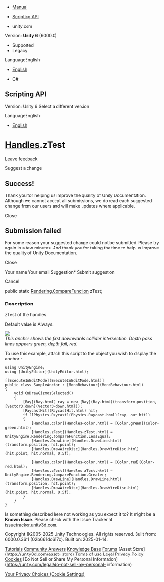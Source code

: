 [ ]()

  * [Manual](../Manual/index.html)
  * [Scripting API](../ScriptReference/index.html)

  * [unity.com](https://unity.com/)

Version: **Unity 6** (6000.0)

  * Supported
  * Legacy

LanguageEnglish

  * [English]()

  * C#

[ ](https://docs.unity3d.com)

## Scripting API

Version: Unity 6 Select a different version

LanguageEnglish

  * [English]()

#  [Handles](Handles.html).zTest

Leave feedback

Suggest a change

## Success!

Thank you for helping us improve the quality of Unity Documentation. Although
we cannot accept all submissions, we do read each suggested change from our
users and will make updates where applicable.

Close

## Submission failed

For some reason your suggested change could not be submitted. Please <a>try
again</a> in a few minutes. And thank you for taking the time to help us
improve the quality of Unity Documentation.

Close

Your name Your email Suggestion* Submit suggestion

Cancel

[ ]()

public static [Rendering.CompareFunction](Rendering.CompareFunction.html)
zTest;

### Description

zTest of the handles.

Default value is Always.  
  
![](../StaticFiles/ScriptRefImages/HandleZTest.png)  
_This anchor shows the first downwards collider intersection. Depth pass lines
appears green, depth fail, red._  
  
To use this example, attach this script to the object you wish to display the
anchor :

    
    
    using UnityEngine;
    using [UnityEditor](UnityEditor.html);  
      
    [[ExecuteInEditMode](ExecuteInEditMode.html)]
    public class SampleAnchor : [MonoBehaviour](MonoBehaviour.html)
    {
        void OnDrawGizmosSelected()
        {
            [Ray](Ray.html) ray = new [Ray](Ray.html)(transform.position, [Vector3.down](Vector3-down.html));
            [RaycastHit](RaycastHit.html) hit;
            if ([Physics.Raycast](Physics.Raycast.html)(ray, out hit))
            {
                [Handles.color](Handles-color.html) = [Color.green](Color-green.html);
                [Handles.zTest](Handles-zTest.html) = UnityEngine.Rendering.CompareFunction.LessEqual;
                [Handles.DrawLine](Handles.DrawLine.html)(transform.position, hit.point);
                [Handles.DrawWireDisc](Handles.DrawWireDisc.html)(hit.point, hit.normal, 0.5f);  
      
                [Handles.color](Handles-color.html) = [Color.red](Color-red.html);
                [Handles.zTest](Handles-zTest.html) = UnityEngine.Rendering.CompareFunction.Greater;
                [Handles.DrawLine](Handles.DrawLine.html)(transform.position, hit.point);
                [Handles.DrawWireDisc](Handles.DrawWireDisc.html)(hit.point, hit.normal, 0.5f);
            }
        }
    }
    

Is something described here not working as you expect it to? It might be a
**Known Issue**. Please check with the Issue Tracker at
[issuetracker.unity3d.com](https://issuetracker.unity3d.com).

Copyright ©2005-2025 Unity Technologies. All rights reserved. Built from:
6000.0.36f1 (02b661dc617c). Built on: 2025-01-14.

[Tutorials](https://unity3d.com/learn) [Community
Answers](https://answers.unity3d.com) [Knowledge
Base](https://support.unity3d.com/hc/en-us)
[Forums](https://forum.unity3d.com) [Asset Store](https://unity3d.com/asset-
store) [Terms of use](https://docs.unity3d.com/Manual/TermsOfUse.html)
[Legal](https://unity.com/legal) [Privacy
Policy](https://unity.com/legal/privacy-policy)
[Cookies](https://unity.com/legal/cookie-policy) [Do Not Sell or Share My
Personal Information](https://unity.com/legal/do-not-sell-my-personal-
information)

[Your Privacy Choices (Cookie Settings)](javascript:void\(0\);)

